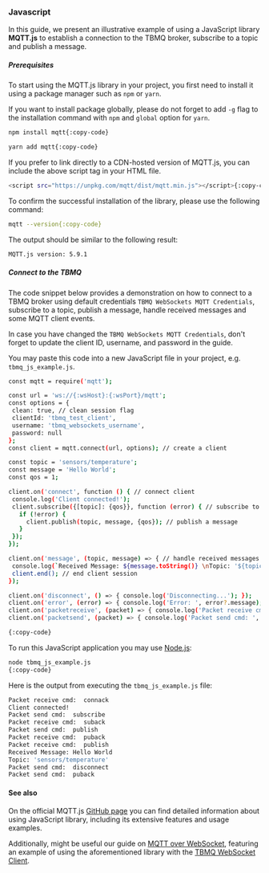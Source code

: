 ### Javascript
In this guide, we present an illustrative example of using a JavaScript library **MQTT.js** 
to establish a connection to the TBMQ broker, subscribe to a topic and publish a message.

##### Prerequisites
To start using the MQTT.js library in your project, you first need to install it using a package manager such as `npm` or `yarn`.

If you want to install package globally, please do not forget to add `-g` flag to the installation command with `npm` and `global` option for `yarn`.

```bash
npm install mqtt{:copy-code}
```

```bash
yarn add mqtt{:copy-code}
```

If you prefer to link directly to a CDN-hosted version of MQTT.js, you can include the above script tag in your HTML file.

```bash
<script src="https://unpkg.com/mqtt/dist/mqtt.min.js"></script>{:copy-code}
```

To confirm the successful installation of the library, please use the following command:

```bash
mqtt --version{:copy-code}
```

The output should be similar to the following result:

```bash
MQTT.js version: 5.9.1
```

##### Connect to the TBMQ
The code snippet below provides a demonstration on how to connect to a TBMQ broker using default credentials `TBMQ WebSockets MQTT Credentials`, subscribe to a topic, publish a message, handle received messages and some MQTT client events.

In case you have changed the `TBMQ WebSockets MQTT Credentials`, don't forget to update the client ID, username, and password in the guide.

You may paste this code into a new JavaScript file in your project, e.g. `tbmq_js_example.js`. 

```bash
const mqtt = require('mqtt');

const url = 'ws://{:wsHost}:{:wsPort}/mqtt';
const options = {
 clean: true, // clean session flag
 clientId: 'tbmq_test_client',
 username: 'tbmq_websockets_username',
 password: null
};
const client = mqtt.connect(url, options); // create a client

const topic = 'sensors/temperature';
const message = 'Hello World';
const qos = 1;

client.on('connect', function () { // connect client
 console.log('Client connected!');
 client.subscribe({[topic]: {qos}}, function (error) { // subscribe to a topic
   if (!error) {
     client.publish(topic, message, {qos}); // publish a message
   }
 });
});

client.on('message', (topic, message) => { // handle received messages
 console.log(`Received Message: ${message.toString()} \nTopic: '${topic}'`);
 client.end(); // end client session
});

client.on('disconnect', () => { console.log('Disconnecting...'); });
client.on('error', (error) => { console.log('Error: ', error?.message); }); // handle errors
client.on('packetreceive', (packet) => { console.log('Packet receive cmd: ', packet.cmd); }); // handle received packet
client.on('packetsend', (packet) => { console.log('Packet send cmd: ', packet.cmd); }); // handle sent packet

{:copy-code}
```

To run this JavaScript application you may use [Node.js](https://nodejs.org/en/download/package-manager/):

```bash
node tbmq_js_example.js
{:copy-code}
```

Here is the output from executing the `tbmq_js_example.js` file:

```bash
Packet receive cmd:  connack
Client connected!
Packet send cmd:  subscribe
Packet receive cmd:  suback
Packet send cmd:  publish
Packet receive cmd:  puback
Packet receive cmd:  publish
Received Message: Hello World 
Topic: 'sensors/temperature'
Packet send cmd:  disconnect
Packet send cmd:  puback
```

#### See also
On the official MQTT.js [GitHub page](https://github.com/mqttjs/MQTT.js) you can find detailed information about using JavaScript library, including its extensive features and usage examples.

Additionally, might be useful our guide on [MQTT over WebSocket](https://thingsboard.io/docs/mqtt-broker/user-guide/mqtt-over-ws/), featuring an example of using the aforementioned library with the [TBMQ WebSocket Client](/ws-client).
